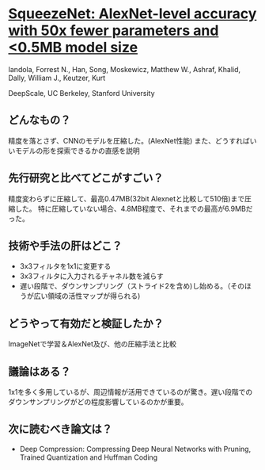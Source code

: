 # [SqueezeNet: AlexNet-level accuracy with 50x fewer parameters and &lt;0.5MB model size](https://arxiv.org/abs/1602.07360)
Iandola, Forrest N., Han, Song, Moskewicz, Matthew W., Ashraf, Khalid, Dally, William J., Keutzer, Kurt

DeepScale, UC Berkeley, Stanford University

## どんなもの？
精度を落とさず、CNNのモデルを圧縮した。(AlexNet性能)
また、どうすればいいモデルの形を探索できるかの直感を説明

## 先行研究と比べてどこがすごい？
精度変わらずに圧縮して、最高0.47MB(32bit Alexnetと比較して510倍)まで圧縮した。
特に圧縮していない場合、4.8MB程度で、それまでの最高が6.9MBだった。

## 技術や手法の肝はどこ？
* 3x3フィルタを1x1に変更する
* 3x3フィルタに入力されるチャネル数を減らす
* 遅い段階で、ダウンサンプリング（ストライド2を含め)し始める。（そのほうが広い領域の活性マップが得られる)

## どうやって有効だと検証したか？
ImageNetで学習＆AlexNet及び、他の圧縮手法と比較

## 議論はある？
1x1を多く多用しているが、周辺情報が活用できているのが驚き。遅い段階でのダウンサンプリングがどの程度影響しているのかが重要。

## 次に読むべき論文は？
* Deep Compression: Compressing Deep Neural Networks with Pruning, Trained Quantization and Huffman Coding
